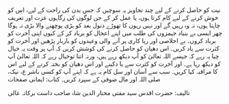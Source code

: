 نیت کو خاصل کرنے کے لیے چند تجاویز
یہ سوچیں کہ جس بدن کی راحت کے لیے، اس کو خوش کرنے کے لیے کام کرتا ہوں، یا عمل کر کے جن لوگوں کی زگاہوں عزت اور تعریف چاہتا ہوں، نہ وہ رہیں گے اور نہیں رہوں کا تھوڑے دنول بعد کو بڑی پوچھنے والا بڑی نہ ہوگا چھر ایسی بے بنیاد جیمزوں کی طلب میں اپنے اعحال کو برباد کر کے کیوں اپنی آخرت کو برباد کروں۔
بے احلاصی اور ریا کاری پر آنے والی وعیدوں کو باربار پڑھیں اور آخرت کو کثرت سے یاد کریں۔
اس دھیان کو حاصل کرنے کی کوشش کریں کہ آپ پر وقت یہ خیال چیا یہ رہے کہ جیسے اللہ تعالیٰ کو آپ دیکھ رہے ہیں، ورنہ اتنا توخیال رہے کہ اللہ تعالیٰ آپ کو دیکھ رہا ہے۔ اور آخرت کو کثرت سے یا دکینے اور اس دھیان کو بختہ کرنے کے لیے اس کا مراقبہ کیا کریں۔ سب سے آسان اور سل کام یہ ہے کہ اپنے آپ کو کسی باشر ع، نیک، صلی اللہ اور مال صوفی کے سپرد کریں۔
کتاب: ایمانی صفحات

تالیف: حضرت اقدس سید مفتی مختار الدین شاہ صاحب داست برکاتہ عالی
